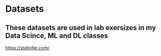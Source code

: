 # Datasets

## These datasets are used in lab exersizes in my Data Scince, ML and DL classes
https://statinfer.com/

